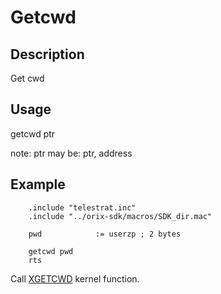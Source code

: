 # Getcwd

## Description

Get cwd

## Usage

getcwd ptr

note:
ptr may be: ptr, address

## Example

```ca65
    .include "telestrat.inc"
    .include "../orix-sdk/macros/SDK_dir.mac"

    pwd            := userzp ; 2 bytes

    getcwd pwd
    rts
```

Call [XGETCWD](../../../kernel/primitives/wgetcwd) kernel function.

